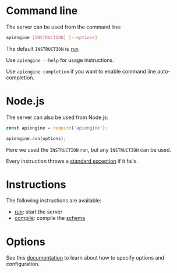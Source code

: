 # Command line

The server can be used from the command line:

```bash
apiengine [INSTRUCTION] [--options]
```

The default `INSTRUCTION` is [`run`](run.md).

Use `apiengine --help` for usage instructions.

Use `apiengine completion` if you want to enable command line auto-completion.

# Node.js

The server can also be used from Node.js:

<!-- eslint-disable strict, no-undef -->
```javascript
const apiengine = require('apiengine');

apiengine.run(options);
```

Here we used the `INSTRUCTION` `run`, but any `INSTRUCTION` can be used.

Every instruction throws a [standard exception](error.md#exceptions) if it
fails.

# Instructions

The following instructions are available:
  - [run](run.md): start the server
  - [compile](schema.md#compilation): compile the [schema](schema.md)

# Options

See this [documentation](configuration.md) to learn about how to specify
options and configuration.

